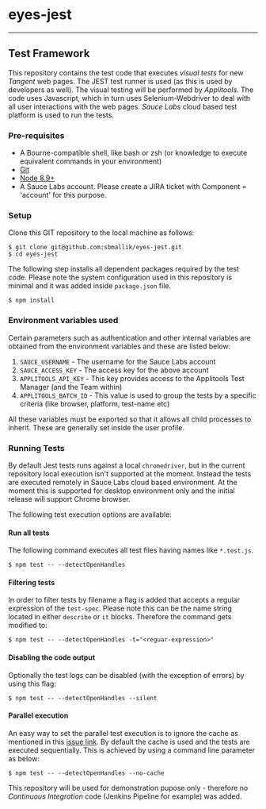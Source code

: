 # eyes-jest

***
## Test Framework

This repository contains the test code that executes *visual tests* for new _Tangent_ web pages. The JEST test runner is used (as this is used by developers as well). The visual testing will be performed by *Applitools*. The code uses Javascript, which in turn uses Selenium-Webdriver to deal with all user interactions with the web pages. *Sauce Labs* cloud based test platform is used to run the tests. 

### Pre-requisites

* A Bourne-compatible shell, like bash or zsh (or knowledge to execute equivalent commands in your environment)
* [Git](http://gitscm.com/)
* [Node 8.9+](http://nodejs.org/)
* A Sauce Labs account. Please create a JIRA ticket with Component = 'account' for this purpose.

### Setup

Clone this GIT repository to the local machine as follows:
```
$ git clone git@github.com:sbmallik/eyes-jest.git
$ cd eyes-jest
```

The following step installs all dependent packages required by the test code. Please note the system configuration used in this repository is minimal and it was added inside `package.json` file.
```
$ npm install
```

### Environment variables used

Certain parameters such as authentication and other internal variables are obtained from the environment variables and these are listed below:

1. `SAUCE_USERNAME` - The username for the Sauce Labs account
1. `SAUCE_ACCESS_KEY` - The access key for the above account
1. `APPLITOOLS_API_KEY` - This key provides access to the Applitools Test Manager (and the Team within)
1. `APPLITOOLS_BATCH_ID` - This value is used to group the tests by a specific criteria (like browser, platform, test-name etc)

All these variables must be exported so that it allows all child processes to inherit. These are generally set inside the user profile.

### Running Tests

By default Jest tests runs against a local `chromedriver`, but in the current repository local execution isn't supported at the moment. Instead the tests are executed remotely in Sauce Labs cloud based environment. At the moment this is supported for desktop environment only and the initial release will support Chrome browser.

The following test execution options are available:

#### Run all tests

The following command executes all test files having names like `*.test.js`.
```
$ npm test -- --detectOpenHandles
```

#### Filtering tests

In order to filter tests by filename a flag is added that accepts a regular expression of the `test-spec`. Please note this can be the name string located in either `describe` or `it` blocks. Therefore the command gets modified to:
```
$ npm test -- --detectOpenHandles -t="<reguar-expression>"
```

#### Disabling the code output

Optionally the test logs can be disabled (with the exception of errors) by using this flag:
```
$ npm test -- --detectOpenHandles --silent
```

#### Parallel execution

An easy way to set the parallel test execution is to ignore the cache as mentioned in this [issue link](https://github.com/facebook/jest/issues/5818). By default the cache is used and the tests are executed sequentially. This is achieved by using a command line parameter as below:
```
$ npm test -- --detectOpenHandles --no-cache
```

This repository will be used for demonstration pupose only - therefore no *Continuous Integration* code (Jenkins Pipeline for example) was added. 
